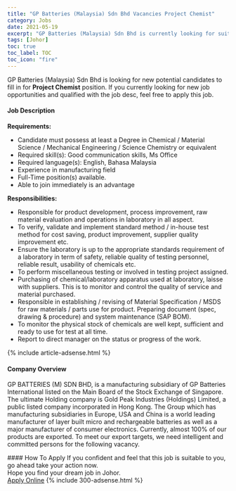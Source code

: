 ```yaml
---
title: "GP Batteries (Malaysia) Sdn Bhd Vacancies Project Chemist" 
category: Jobs 
date: 2021-05-19 
excerpt: "GP Batteries (Malaysia) Sdn Bhd is currently looking for suitable person to fill in the Project Chemist which based in Johor" 
tags: [Johor] 
toc: true 
toc_label: TOC 
toc_icon: "fire" 
--- 
```


<p>GP Batteries (Malaysia) Sdn Bhd is looking for new potential candidates to fill in for <b>Project Chemist</b> position. If you currently looking for new job opportunities and qualified with the job desc, feel free to apply this job.
</p><div><div><h4>Job Description</h4></div><div><div><span><div><p><strong>Requirements:</strong></p><ul><li>Candidate must possess at least a Degree in Chemical / Material Science / Mechanical Engineering / Science Chemistry or equivalent</li><li>Required skill(s): Good communication skills, Ms Office&#160;</li><li>Required language(s): English, Bahasa Malaysia</li><li>Experience in manufacturing field</li><li>Full-Time position(s) available.</li><li>Able to join immediately is an advantage</li></ul><p><strong>Responsibilities:</strong></p><ul><li>Responsible for product development, process improvement, raw material evaluation and operations in laboratory in all aspect.</li><li>To verify, validate and implement standard method / in-house test method for cost saving, product improvement, supplier quality improvement etc.</li><li>Ensure the laboratory is up to the appropriate standards requirement of a laboratory in term of safety, reliable quality of testing personnel, reliable result, usability of chemicals etc.</li><li>To perform miscellaneous testing or involved in testing project assigned.</li><li>Purchasing of chemical/laboratory apparatus used at laboratory, laisse with suppliers. This is to monitor and control the quality of service and material purchased.</li><li>Responsible in establishing / revising of Material Specification / MSDS for raw materials / parts use for product. Preparing document (spec, drawing &amp; procedure) and system maintenance (SAP BOM).</li><li>To monitor the physical stock of chemicals are well kept, sufficient and ready to use for test at all time.</li><li>Report to direct manager on the status or progress of the work.&#160;</li></ul></div></span></div></div></div> 
{% include article-adsense.html %} 
<div><div><h4>Company Overview</h4></div><div><div><span><div><p>GP BATTERIES (M) SDN BHD, is a manufacturing subsidiary of GP Batteries International listed on the Main Board of the Stock Exchange of Singapore. The ultimate Holding company is Gold Peak Industries (Holdings) Limited, a public listed company incorporated in Hong Kong. The Group which has manufacturing subsidiaries in Europe, USA and China is a world leading manufacturer of layer built micro and rechargeable batteries as well as a major manufacturer of consumer electronics. Currently, almost 100% of our products are exported. To meet our export targets, we need intelligent and committed persons for the following vacancy.</p></div></span></div></div></div> 
#### How To Apply 
If you confident and feel that this job is suitable to you, go ahead take your action now. <br/> 
Hope you find your dream job in Johor. <br/> 
<a href="https://www.jobstreet.com.my/en/job/project-chemist-4568172?jobId=jobstreet-my-job-4568172&" class="btn btn--info" target="_blank" rel="nofollow noopenner">Apply Online</a> 
{% include 300-adsense.html %} 